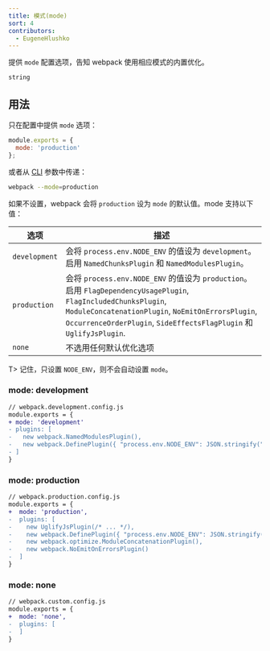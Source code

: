 ```yaml
---
title: 模式(mode)
sort: 4
contributors:
  - EugeneHlushko
---
```


提供 `mode` 配置选项，告知 webpack 使用相应模式的内置优化。

`string`

## 用法

只在配置中提供 `mode` 选项：

```javascript
module.exports = {
  mode: 'production'
};
```


或者从 [CLI](/api/cli/) 参数中传递：

```bash
webpack --mode=production
```

如果不设置，webpack 会将 `production` 设为 `mode` 的默认值。mode 支持以下值：

选项                | 描述
--------------------- | -----------------------
`development`         | 会将 `process.env.NODE_ENV` 的值设为 `development`。启用 `NamedChunksPlugin` 和 `NamedModulesPlugin`。
`production`          | 会将 `process.env.NODE_ENV` 的值设为 `production`。启用 `FlagDependencyUsagePlugin`, `FlagIncludedChunksPlugin`, `ModuleConcatenationPlugin`, `NoEmitOnErrorsPlugin`, `OccurrenceOrderPlugin`, `SideEffectsFlagPlugin` 和 `UglifyJsPlugin`.
`none`                | 不选用任何默认优化选项

T> 记住，只设置 `NODE_ENV`，则不会自动设置 `mode`。


### mode: development


```diff
// webpack.development.config.js
module.exports = {
+ mode: 'development'
- plugins: [
-   new webpack.NamedModulesPlugin(),
-   new webpack.DefinePlugin({ "process.env.NODE_ENV": JSON.stringify("development") }),
- ]
}
```


### mode: production


```diff
// webpack.production.config.js
module.exports = {
+  mode: 'production',
-  plugins: [
-    new UglifyJsPlugin(/* ... */),
-    new webpack.DefinePlugin({ "process.env.NODE_ENV": JSON.stringify("production") }),
-    new webpack.optimize.ModuleConcatenationPlugin(),
-    new webpack.NoEmitOnErrorsPlugin()
-  ]
}
```


### mode: none


```diff
// webpack.custom.config.js
module.exports = {
+  mode: 'none',
-  plugins: [
-  ]
}
```
